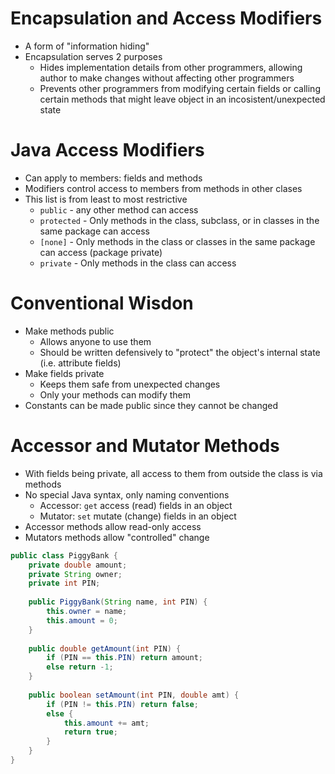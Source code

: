 # Encapsulation and Access Modifiers

- A form of "information hiding"
- Encapsulation serves 2 purposes
  - Hides implementation details from other programmers, allowing author to make changes without affecting other programmers
  - Prevents other programmers from modifying certain fields or calling certain methods that might leave object in an incosistent/unexpected state

# Java Access Modifiers
- Can apply to members: fields and methods
- Modifiers control access to members from methods in other clases
- This list is from least to most restrictive
  - `public` - any other method can access
  - `protected` - Only methods in the class, subclass, or in classes in the same package can access
  - `[none]` - Only methods in the class or classes in the same package can access (package private)
  - `private` - Only methods in the class can access

# Conventional Wisdon
- Make methods public   
  - Allows anyone to use them
  - Should be written defensively to "protect" the object's internal state (i.e. attribute fields)
- Make fields private
  - Keeps them safe from unexpected changes
  - Only your methods can modify them
- Constants can be made public since they cannot be changed

# Accessor and Mutator Methods
- With fields being private, all access to them from outside the class is via methods
- No special Java syntax, only naming conventions
  - Accessor: `get` access (read) fields in an object
  - Mutator: `set` mutate (change) fields in an object
- Accessor methods allow read-only access
- Mutators methods allow "controlled" change

```java
public class PiggyBank {
    private double amount;
    private String owner;
    private int PIN;
    
    public PiggyBank(String name, int PIN) {
        this.owner = name;
        this.amount = 0;
    }
    
    public double getAmount(int PIN) {
        if (PIN == this.PIN) return amount;
        else return -1;
    }
    
    public boolean setAmount(int PIN, double amt) {
        if (PIN != this.PIN) return false;
        else {
            this.amount += amt;
            return true;
        }
    }
}
```